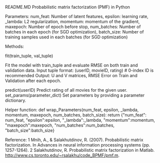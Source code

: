 README.MD
Probabilistic matrix factorization (PMF) in Python

Parameters:
num_feat: Number of latent features,
epsilon: learning rate,
_lambda: L2 regularization,
momentum: momentum of the gradient,
maxepoch: Number of epoch before stop,
num_batches: Number of batches in each epoch (for SGD optimization),
batch_size: Number of training samples used in each batches (for SGD optimization)

Methods:

fit(train_tuple, val_tuple)

Fit the model with train_tuple and evaluate RMSE on both train and validation data.
Input tuple format: (userID, movieID, rating) # 0-index ID is recommended
Output: U and V matrices, RMSE Error on Train and Validation after each epoch.

predict(userID)
Predict rating of all movies for the given user.
set_params(parameter_dict)
Set parameters by providing a parameter dictionary.

Helper function:
def wrap_Parameters(num_feat, epsilon, _lambda, momentum, maxepoch, num_batches, batch_size):
return {"num_feat": num_feat, "epsilon":epsilon, "_lambda":_lambda, "momentum":momentum, "maxepoch":maxepoch, "num_batches":num_batches, "batch_size":batch_size}

Reference:
1 Mnih, A., & Salakhutdinov, R. (2007). Probabilistic matrix factorization. In Advances in neural information processing systems (pp. 1257-1264).
2 Salakhutdinov, R. Probabilistic matrix factorization in Matlab. http://www.cs.toronto.edu/~rsalakhu/code_BPMF/pmf.m.

